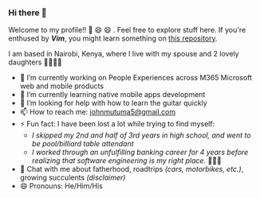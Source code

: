 ### Hi there 👋 

Welcome to my profile!! 👯 😄 😄 . Feel free to explore stuff here. If you're enthused by **_Vim_**, you might learn something on [this repository](https://github.com/johnmutuma5/vim-editor).

I am based in Nairobi, Kenya, where I live with my spouse and 2 lovely daughters 👨‍👩‍👧‍👧

- 🔭  I’m currently working on People Experiences across M365 Microsoft web and mobile products
- 🌱  I’m currently learning native mobile apps development
- 🤔  I’m looking for help with how to learn the guitar quickly
- 📫  How to reach me: johnmutuma5@gmail.com
- ⚡   Fun fact: I have been lost a lot while trying to find myself:
  -  _I skipped my 2nd and half of 3rd years in high school, and went to be pool/billiard table attendant_
  -  _I worked through an unfulfilling banking career for 4 years before realizing that software engineering is my right place._ 👨🏽‍💻 
- 💬  Chat with me about fatherhood, roadtrips _(cars, motorbikes, etc.)_, growing succulents _(disclaimer)_
- 😄  Pronouns: He/Him/His




<!--
**johnmutuma5/johnmutuma5** is a ✨ _special_ ✨ repository because its `README.md` (this file) appears on your GitHub profile.

Here are some ideas to get you started:

- 🔭 I’m currently working on ...
- 🌱 I’m currently learning ...
- 👯 I’m looking to collaborate on ...
- 🤔 I’m looking for help with ...
- 💬 Ask me about ...
- 📫 How to reach me: ...
- 😄 Pronouns: ...
- ⚡ Fun fact: ...
-->
